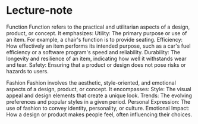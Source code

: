 # Lecture-note
Function
Function refers to the practical and utilitarian aspects of a design, product, or concept. It emphasizes:
Utility: The primary purpose or use of an item. For example, a chair's function is to provide seating.
Efficiency: How effectively an item performs its intended purpose, such as a car's fuel efficiency or a software program's speed and reliability.
Durability: The longevity and resilience of an item, indicating how well it withstands wear and tear.
Safety: Ensuring that a product or design does not pose risks or hazards to users.

Fashion
Fashion involves the aesthetic, style-oriented, and emotional aspects of a design, product, or concept. It encompasses:
Style: The visual appeal and design elements that create a unique look.
Trends: The evolving preferences and popular styles in a given period.
Personal Expression: The use of fashion to convey identity, personality, or culture.
Emotional Impact: How a design or product makes people feel, often influencing their choices.
